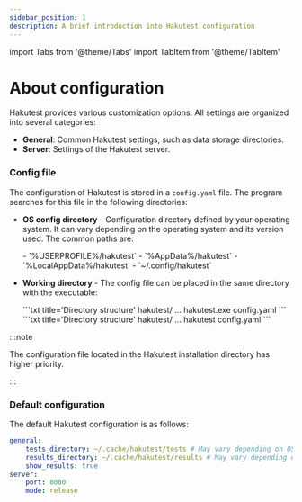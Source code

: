 ```yaml
---
sidebar_position: 1
description: A brief introduction into Hakutest configuration
---
```


import Tabs from '@theme/Tabs'
import TabItem from '@theme/TabItem'

# About configuration

Hakutest provides various customization options. All settings are organized into several categories:

-   **General**: Common Hakutest settings, such as data storage directories.
-   **Server**: Settings of the Hakutest server.

### Config file

The configuration of Hakutest is stored in a `config.yaml` file. The program searches for this file in the following directories:

-   **OS config directory** - Configuration directory defined by your operating system. It can vary depending on the operating system and its version used. The common paths are:

    <Tabs>
        <TabItem value="windows" label="Windows" default>
            -   `%USERPROFILE%/hakutest`
            -   `%AppData%/hakutest`
            -   `%LocalAppData%/hakutest`
        </TabItem>
        <TabItem value="unix" label="Linux/macOS">
            -   `~/.config/hakutest`
        </TabItem>
    </Tabs>

-   **Working directory** - The config file can be placed in the same directory with the executable:

    <Tabs>
        <TabItem value="windows" label="Windows" default>
            ```txt title='Directory structure'
            hakutest/
                ...
                hakutest.exe
                config.yaml
            ```
        </TabItem>
        <TabItem value="unix" label="Linux/macOS">
            ```txt title='Directory structure'
            hakutest/
                ...
                hakutest
                config.yaml
            ```
        </TabItem>
    </Tabs>

:::note

The configuration file located in the Hakutest installation directory has higher priority.

:::

### Default configuration

The default Hakutest configuration is as follows:

```yaml title='config.yaml'
general:
    tests_directory: ~/.cache/hakutest/tests # May vary depending on OS
    results_directory: ~/.cache/hakutest/results # May vary depending on OS
    show_results: true
server:
    port: 8080
    mode: release
```
